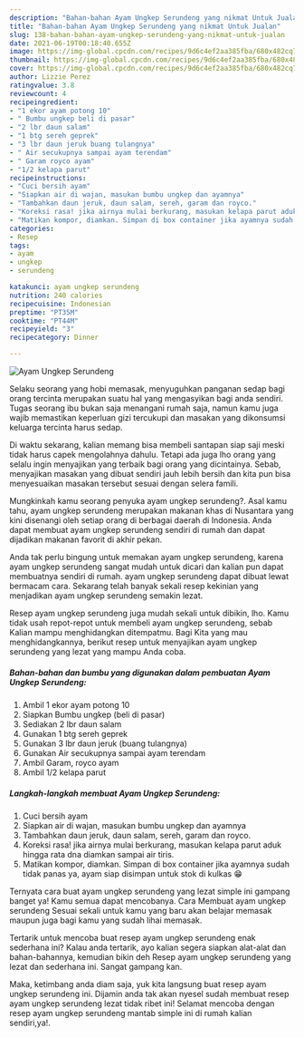 ```yaml
---
description: "Bahan-bahan Ayam Ungkep Serundeng yang nikmat Untuk Jualan"
title: "Bahan-bahan Ayam Ungkep Serundeng yang nikmat Untuk Jualan"
slug: 138-bahan-bahan-ayam-ungkep-serundeng-yang-nikmat-untuk-jualan
date: 2021-06-19T00:18:40.655Z
image: https://img-global.cpcdn.com/recipes/9d6c4ef2aa385fba/680x482cq70/ayam-ungkep-serundeng-foto-resep-utama.jpg
thumbnail: https://img-global.cpcdn.com/recipes/9d6c4ef2aa385fba/680x482cq70/ayam-ungkep-serundeng-foto-resep-utama.jpg
cover: https://img-global.cpcdn.com/recipes/9d6c4ef2aa385fba/680x482cq70/ayam-ungkep-serundeng-foto-resep-utama.jpg
author: Lizzie Perez
ratingvalue: 3.8
reviewcount: 4
recipeingredient:
- "1 ekor ayam potong 10"
- " Bumbu ungkep beli di pasar"
- "2 lbr daun salam"
- "1 btg sereh geprek"
- "3 lbr daun jeruk buang tulangnya"
- " Air secukupnya sampai ayam terendam"
- " Garam royco ayam"
- "1/2 kelapa parut"
recipeinstructions:
- "Cuci bersih ayam"
- "Siapkan air di wajan, masukan bumbu ungkep dan ayamnya"
- "Tambahkan daun jeruk, daun salam, sereh, garam dan royco."
- "Koreksi rasa! jika airnya mulai berkurang, masukan kelapa parut aduk hingga rata dna diamkan sampai air tiris."
- "Matikan kompor, diamkan. Simpan di box container jika ayamnya sudah tidak panas ya, ayam siap disimpan untuk stok di kulkas 😁"
categories:
- Resep
tags:
- ayam
- ungkep
- serundeng

katakunci: ayam ungkep serundeng 
nutrition: 240 calories
recipecuisine: Indonesian
preptime: "PT35M"
cooktime: "PT44M"
recipeyield: "3"
recipecategory: Dinner

---
```



![Ayam Ungkep Serundeng](https://img-global.cpcdn.com/recipes/9d6c4ef2aa385fba/680x482cq70/ayam-ungkep-serundeng-foto-resep-utama.jpg)

Selaku seorang yang hobi memasak, menyuguhkan panganan sedap bagi orang tercinta merupakan suatu hal yang mengasyikan bagi anda sendiri. Tugas seorang ibu bukan saja menangani rumah saja, namun kamu juga wajib memastikan keperluan gizi tercukupi dan masakan yang dikonsumsi keluarga tercinta harus sedap.

Di waktu  sekarang, kalian memang bisa membeli santapan siap saji meski tidak harus capek mengolahnya dahulu. Tetapi ada juga lho orang yang selalu ingin menyajikan yang terbaik bagi orang yang dicintainya. Sebab, menyajikan masakan yang dibuat sendiri jauh lebih bersih dan kita pun bisa menyesuaikan masakan tersebut sesuai dengan selera famili. 



Mungkinkah kamu seorang penyuka ayam ungkep serundeng?. Asal kamu tahu, ayam ungkep serundeng merupakan makanan khas di Nusantara yang kini disenangi oleh setiap orang di berbagai daerah di Indonesia. Anda dapat membuat ayam ungkep serundeng sendiri di rumah dan dapat dijadikan makanan favorit di akhir pekan.

Anda tak perlu bingung untuk memakan ayam ungkep serundeng, karena ayam ungkep serundeng sangat mudah untuk dicari dan kalian pun dapat membuatnya sendiri di rumah. ayam ungkep serundeng dapat dibuat lewat bermacam cara. Sekarang telah banyak sekali resep kekinian yang menjadikan ayam ungkep serundeng semakin lezat.

Resep ayam ungkep serundeng juga mudah sekali untuk dibikin, lho. Kamu tidak usah repot-repot untuk membeli ayam ungkep serundeng, sebab Kalian mampu menghidangkan ditempatmu. Bagi Kita yang mau menghidangkannya, berikut resep untuk menyajikan ayam ungkep serundeng yang lezat yang mampu Anda coba.

<!--inarticleads1-->

##### Bahan-bahan dan bumbu yang digunakan dalam pembuatan Ayam Ungkep Serundeng:

1. Ambil 1 ekor ayam potong 10
1. Siapkan  Bumbu ungkep (beli di pasar)
1. Sediakan 2 lbr daun salam
1. Gunakan 1 btg sereh geprek
1. Gunakan 3 lbr daun jeruk (buang tulangnya)
1. Gunakan  Air secukupnya sampai ayam terendam
1. Ambil  Garam, royco ayam
1. Ambil 1/2 kelapa parut




<!--inarticleads2-->

##### Langkah-langkah membuat Ayam Ungkep Serundeng:

1. Cuci bersih ayam
1. Siapkan air di wajan, masukan bumbu ungkep dan ayamnya
1. Tambahkan daun jeruk, daun salam, sereh, garam dan royco.
1. Koreksi rasa! jika airnya mulai berkurang, masukan kelapa parut aduk hingga rata dna diamkan sampai air tiris.
1. Matikan kompor, diamkan. Simpan di box container jika ayamnya sudah tidak panas ya, ayam siap disimpan untuk stok di kulkas 😁




Ternyata cara buat ayam ungkep serundeng yang lezat simple ini gampang banget ya! Kamu semua dapat mencobanya. Cara Membuat ayam ungkep serundeng Sesuai sekali untuk kamu yang baru akan belajar memasak maupun juga bagi kamu yang sudah lihai memasak.

Tertarik untuk mencoba buat resep ayam ungkep serundeng enak sederhana ini? Kalau anda tertarik, ayo kalian segera siapkan alat-alat dan bahan-bahannya, kemudian bikin deh Resep ayam ungkep serundeng yang lezat dan sederhana ini. Sangat gampang kan. 

Maka, ketimbang anda diam saja, yuk kita langsung buat resep ayam ungkep serundeng ini. Dijamin anda tak akan nyesel sudah membuat resep ayam ungkep serundeng lezat tidak ribet ini! Selamat mencoba dengan resep ayam ungkep serundeng mantab simple ini di rumah kalian sendiri,ya!.

